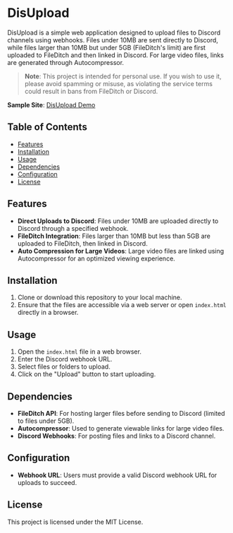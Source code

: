# DisUpload

DisUpload is a simple web application designed to upload files to Discord channels using webhooks. Files under 10MB are sent directly to Discord, while files larger than 10MB but under 5GB (FileDitch's limit) are first uploaded to FileDitch and then linked in Discord. For large video files, links are generated through Autocompressor.

> **Note**: This project is intended for personal use. If you wish to use it, please avoid spamming or misuse, as violating the service terms could result in bans from FileDitch or Discord.

**Sample Site**: [DisUpload Demo](https://upload.nekoslime.site)

## Table of Contents
- [Features](#features)
- [Installation](#installation)
- [Usage](#usage)
- [Dependencies](#dependencies)
- [Configuration](#configuration)
- [License](#license)

## Features
- **Direct Uploads to Discord**: Files under 10MB are uploaded directly to Discord through a specified webhook.
- **FileDitch Integration**: Files larger than 10MB but less than 5GB are uploaded to FileDitch, then linked in Discord.
- **Auto Compression for Large Videos**: Large video files are linked using Autocompressor for an optimized viewing experience.

## Installation
1. Clone or download this repository to your local machine.
2. Ensure that the files are accessible via a web server or open `index.html` directly in a browser.

## Usage
1. Open the `index.html` file in a web browser.
2. Enter the Discord webhook URL.
3. Select files or folders to upload.
4. Click on the "Upload" button to start uploading.

## Dependencies
- **FileDitch API**: For hosting larger files before sending to Discord (limited to files under 5GB).
- **Autocompressor**: Used to generate viewable links for large video files.
- **Discord Webhooks**: For posting files and links to a Discord channel.

## Configuration
- **Webhook URL**: Users must provide a valid Discord webhook URL for uploads to succeed.

## License
This project is licensed under the MIT License.
